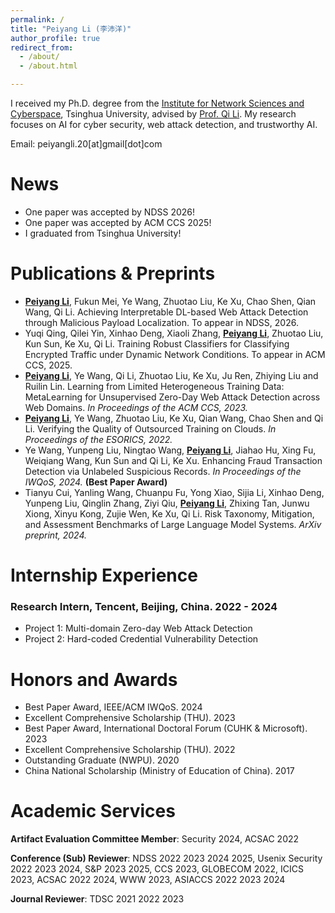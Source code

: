```yaml
---
permalink: /
title: "Peiyang Li (李沛洋)"
author_profile: true
redirect_from: 
  - /about/
  - /about.html

---
```


I received my Ph.D. degree from the [Institute for Network Sciences and Cyberspace](https://www.insc.tsinghua.edu.cn/), Tsinghua University, advised by [Prof. Qi Li](https://sites.google.com/site/qili2012/). My research focuses on AI for cyber security, web attack detection, and trustworthy AI.

Email: peiyangli.20[at]gmail[dot]com

# News

- One paper was accepted by NDSS 2026!
- One paper was accepted by ACM CCS 2025!
- I graduated from Tsinghua University!

# Publications & Preprints

- **<u>Peiyang Li</u>**, Fukun Mei, Ye Wang, Zhuotao Liu, Ke Xu, Chao Shen, Qian Wang, Qi Li. Achieving Interpretable DL-based Web Attack Detection through Malicious Payload Localization. To appear in NDSS, 2026.
- Yuqi Qing, Qilei Yin, Xinhao Deng, Xiaoli Zhang, <u>**Peiyang Li**</u>, Zhuotao Liu, Kun Sun, Ke Xu, Qi Li. Training Robust Classifiers for Classifying Encrypted Traffic under Dynamic Network Conditions. To appear in ACM CCS, 2025.
- **<u>Peiyang Li</u>**, Ye Wang, Qi Li, Zhuotao Liu, Ke Xu, Ju Ren, Zhiying Liu and Ruilin Lin. Learning from Limited Heterogeneous Training Data: MetaLearning for Unsupervised Zero-Day Web Attack Detection across Web Domains. *In Proceedings of the ACM CCS, 2023.*
- **<u>Peiyang Li</u>**, Ye Wang, Zhuotao Liu, Ke Xu, Qian Wang, Chao Shen and Qi Li. Verifying the Quality of Outsourced Training on Clouds. *In Proceedings of the ESORICS, 2022.*
- Ye Wang, Yunpeng Liu, Ningtao Wang, **<u>Peiyang Li</u>**, Jiahao Hu, Xing Fu, Weiqiang Wang, Kun Sun and Qi Li, Ke Xu. Enhancing Fraud Transaction Detection via Unlabeled Suspicious Records. *In Proceedings of the IWQoS, 2024.* **(Best Paper Award)**
- Tianyu Cui, Yanling Wang, Chuanpu Fu, Yong Xiao, Sijia Li, Xinhao Deng, Yunpeng Liu, Qinglin Zhang, Ziyi Qiu, **<u>Peiyang Li</u>**, Zhixing Tan, Junwu Xiong, Xinyu Kong, Zujie Wen, Ke Xu, Qi Li. Risk Taxonomy, Mitigation, and Assessment Benchmarks of Large Language Model Systems. *ArXiv preprint, 2024.*

# Internship Experience

### Research Intern, Tencent, Beijing, China. 2022 - 2024

- Project 1: Multi-domain Zero-day Web Attack Detection
- Project 2: Hard-coded Credential Vulnerability Detection

# Honors and Awards

- Best Paper Award, IEEE/ACM IWQoS. 2024 
- Excellent Comprehensive Scholarship (THU). 2023 
- Best Paper Award, International Doctoral Forum (CUHK & Microsoft). 2023 
- Excellent Comprehensive Scholarship (THU). 2022 
- Outstanding Graduate (NWPU). 2020 
- China National Scholarship (Ministry of Education of China). 2017

# Academic Services

**Artifact Evaluation Committee Member**: Security 2024, ACSAC 2022

**Conference (Sub) Reviewer**: NDSS 2022 2023 2024 2025, Usenix Security 2022 2023 2024, S&P 2023 2025, CCS 2023, GLOBECOM 2022, ICICS 2023, ACSAC 2022 2024, WWW 2023, ASIACCS 2022 2023 2024

**Journal Reviewer**: TDSC 2021 2022 2023
